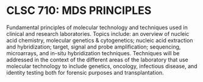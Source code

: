 # CLSC 710: MDS PRINCIPLES

Fundamental principles of molecular technology and techniques used in clinical and research laboratories. Topics include: an overview of nucleic acid chemistry, molecular genetics & cytogenetics; nucleic acid extraction and hybridization; target, signal and probe amplification; sequencing, microarrays, and in-situ hybridization techniques. Techniques will be addressed in the context of the different areas of the laboratory that use molecular technology to include genetics, oncology, infectious disease, and identity testing both for forensic purposes and transplantation.